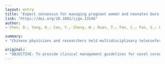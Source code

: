 ```yaml
---
layout: entry
title: "Expert consensus for managing pregnant women and neonates born to mothers with suspected or confirmed novel coronavirus (COVID-19) infection"
link: "https://doi.org/10.1002/ijgo.13146"
author:
- Chen, D.; Yang, H.; Cao, Y.; Cheng, W.; Duan, T.; Fan, C.; Fan, S.; Feng, L.; Gao, Y.; He, F.; He, J.; Hu, Y.; Jiang, Y.; Li, Y.; Li, J.; Li, X.; Lin, K.; Liu, C.; Liu, J.; Liu, X.; Pan, X.; Pang, Q.; Pu, M.; Qi, H.; Shi, C.; Sun, Y.; Sun, J.; Wang, X.; Wang, Y.; Wang, Z.; Wang, C.; Wu, S.; Xin, H.; Yan, J.; Zhao, Y.; Zheng, J.; Zhou, Y.; Zou, L.; Zeng, Y.; Zhang, Y.; Guan, X.; Eppes, C. S.; Fox, K.; Belfort, M. A.

summary:
- "Chinese physicians and researchers held multidisciplinary teleconference on February 5, 2020. Ten key recommendations were provided for the management of COVID-19 infections in pregnancy. There is no clear evidence regarding optimal delivery timing, safety of vaginal delivery, or if cesarean delivery prevents vertical transmission at the time of delivery. Route of delivery and delivery timing should be individualized based on obstetrical indications and maternal-fetal status. Currently, there is no evidence."

original:
- "OBJECTIVE: To provide clinical management guidelines for novel coronavirus (COVID-19) in pregnancy. METHODS: On February 5, 2020, a multidisciplinary teleconference comprising Chinese physicians and researchers was held and medical management strategies of COVID-19 infection in pregnancy were discussed. RESULTS: Ten key recommendations were provided for the management of COVID-19 infections in pregnancy. CONCLUSION: Currently, there is no clear evidence regarding optimal delivery timing, the safety of vaginal delivery, or whether cesarean delivery prevents vertical transmission at the time of delivery; therefore, route of delivery and delivery timing should be individualized based on obstetrical indications and maternal-fetal status."
---
```



